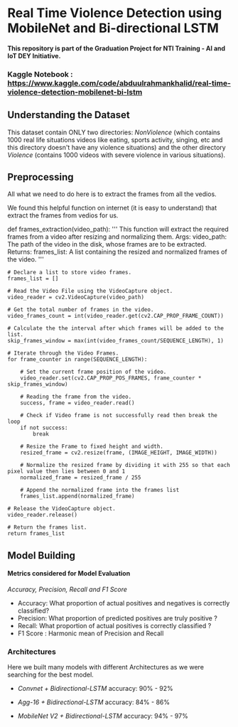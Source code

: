 # Real Time Violence Detection using MobileNet and Bi-directional LSTM
#### This repository is part of the Graduation Project for NTI Training -  AI and IoT DEY Initiative. 
### Kaggle Notebook : https://www.kaggle.com/code/abduulrahmankhalid/real-time-violence-detection-mobilenet-bi-lstm

## Understanding the Dataset
This dataset contain ONLY two directories: *NonViolence* (which contains 1000 real life situations videos like eating, sports activity, singing, etc and this directory doesn't have any violence situations) and the other directory *Violence* (contains 1000 videos with severe violence in various situations).

## Preprocessing

All what we need to do here is to extract the frames from all the vedios.

We found this helpful function on internet (it is easy to understand) that extract the frames from vedios for us.


def frames_extraction(video_path):
    '''
    This function will extract the required frames from a video after resizing and normalizing them.
    Args:
        video_path: The path of the video in the disk, whose frames are to be extracted.
    Returns:
        frames_list: A list containing the resized and normalized frames of the video.
    '''
 
    # Declare a list to store video frames.
    frames_list = []
    
    # Read the Video File using the VideoCapture object.
    video_reader = cv2.VideoCapture(video_path)
 
    # Get the total number of frames in the video.
    video_frames_count = int(video_reader.get(cv2.CAP_PROP_FRAME_COUNT))
 
    # Calculate the the interval after which frames will be added to the list.
    skip_frames_window = max(int(video_frames_count/SEQUENCE_LENGTH), 1)
 
    # Iterate through the Video Frames.
    for frame_counter in range(SEQUENCE_LENGTH):
 
        # Set the current frame position of the video.
        video_reader.set(cv2.CAP_PROP_POS_FRAMES, frame_counter * skip_frames_window)
 
        # Reading the frame from the video. 
        success, frame = video_reader.read() 
 
        # Check if Video frame is not successfully read then break the loop
        if not success:
            break
 
        # Resize the Frame to fixed height and width.
        resized_frame = cv2.resize(frame, (IMAGE_HEIGHT, IMAGE_WIDTH))
        
        # Normalize the resized frame by dividing it with 255 so that each pixel value then lies between 0 and 1
        normalized_frame = resized_frame / 255
        
        # Append the normalized frame into the frames list
        frames_list.append(normalized_frame)
    
    # Release the VideoCapture object. 
    video_reader.release()
 
    # Return the frames list.
    return frames_list


## Model Building

#### Metrics considered for Model Evaluation
*Accuracy, Precision, Recall and F1 Score*
- Accuracy: What proportion of actual positives and negatives is correctly classified?
- Precision: What proportion of predicted positives are truly positive ?
- Recall: What proportion of actual positives is correctly classified ?
- F1 Score : Harmonic mean of Precision and Recall

### Architectures
Here we built many models with different Architectures as we were searching for the best model.
- *Convnet + Bidirectional-LSTM* accuracy: 90% - 92%

- *Agg-16 + Bidirectional-LSTM* accuracy: 84% - 86%
- *MobileNet V2 + Bidirectional-LSTM* accuracy: 94% - 97%
